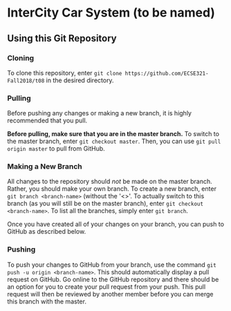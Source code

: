 # InterCity Car System (to be named)

## Using this Git Repository

### Cloning

To clone this repository, enter `git clone https://github.com/ECSE321-Fall2018/t08` in the desired directory.

### Pulling

Before pushing any changes or making a new branch, it is highly recommended that you pull.

**Before pulling, make sure that you are in the master branch.**
To switch to the master branch, enter `git checkout master`.
Then, you can use `git pull origin master` to pull from GitHub.

### Making a New Branch

All changes to the repository should *not* be made on the master branch. Rather, you should make your own branch. To create a new branch, enter `git branch <branch-name>` (without the '<>'. To actually switch to this branch (as you will still be on the master branch), enter `git checkout <branch-name>`. To list all the branches, simply enter `git branch`.

Once you have created all of your changes on your branch, you can push to GitHub as described below.

### Pushing 

To push your changes to GitHub from your branch, use the command `git push -u origin <branch-name>`. This should automatically display a pull request on GitHub. Go online to the GitHub repository and there should be an option for you to create your pull request from your push. This pull request will then be reviewed by another member before you can merge this branch with the master.
